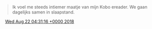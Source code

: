 > Ik voel me steeds intiemer maatje van mijn Kobo ereader\. We gaan dagelijks samen in slaapstand\.

<img src="../../media/tweet.ico" width="12" /> [Wed Aug 22 04:31:16 +0000 2018](https://twitter.com/DromerDenker/status/1032123012173254657)